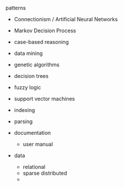 patterns

* Connectionism / Artificial Neural Networks
* Markov Decision Process
* case-based reasoning
* data mining
* genetic algorithms
* decision trees
* fuzzy logic
* support vector machines
* indexing

* parsing

* documentation
  * user manual

* data
  * relational
  * sparse distributed
  *